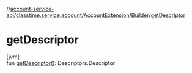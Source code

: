 //[account-service-api](../../../../index.md)/[classtime.service.account](../../index.md)/[AccountExtension](../index.md)/[Builder](index.md)/[getDescriptor](get-descriptor.md)

# getDescriptor

[jvm]\
fun [getDescriptor](get-descriptor.md)(): Descriptors.Descriptor
